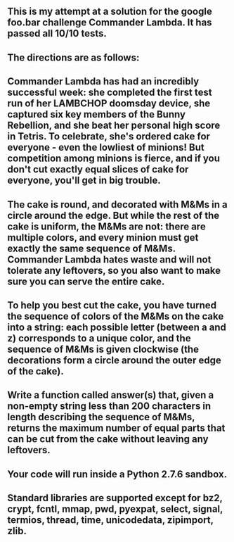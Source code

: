## This is my attempt at a solution for the google foo.bar challenge Commander Lambda. It has passed all 10/10 tests.

## The directions are as follows:

## Commander Lambda has had an incredibly successful week: she completed the first test run of her LAMBCHOP doomsday device, she captured six key members of the Bunny Rebellion, and she beat her personal high score in Tetris. To celebrate, she's ordered cake for everyone - even the lowliest of minions! But competition among minions is fierce, and if you don't cut exactly equal slices of cake for everyone, you'll get in big trouble.

## The cake is round, and decorated with M&Ms in a circle around the edge. But while the rest of the cake is uniform, the M&Ms are not: there are multiple colors, and every minion must get exactly the same sequence of M&Ms. Commander Lambda hates waste and will not tolerate any leftovers, so you also want to make sure you can serve the entire cake.

## To help you best cut the cake, you have turned the sequence of colors of the M&Ms on the cake into a string: each possible letter (between a and z) corresponds to a unique color, and the sequence of M&Ms is given clockwise (the decorations form a circle around the outer edge of the cake).

## Write a function called answer(s) that, given a non-empty string less than 200 characters in length describing the sequence of M&Ms, returns the maximum number of equal parts that can be cut from the cake without leaving any leftovers.

## Your code will run inside a Python 2.7.6 sandbox.

## Standard libraries are supported except for bz2, crypt, fcntl, mmap, pwd, pyexpat, select, signal, termios, thread, time, unicodedata, zipimport, zlib.
